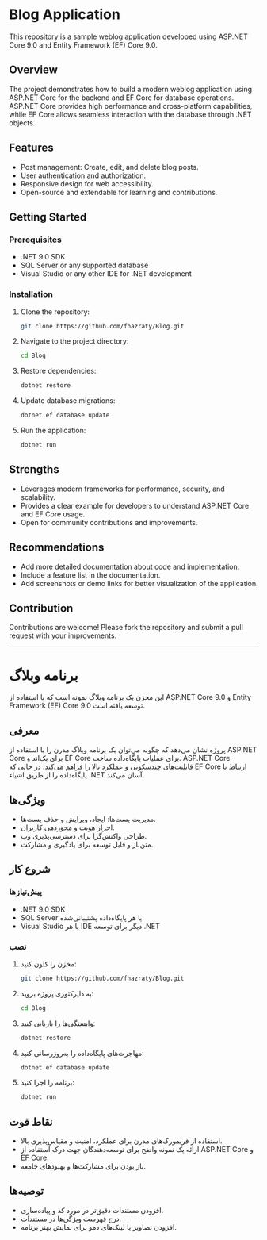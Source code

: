
# Blog Application

This repository is a sample weblog application developed using ASP.NET Core 9.0 and Entity Framework (EF) Core 9.0.

## Overview

The project demonstrates how to build a modern weblog application using ASP.NET Core for the backend and EF Core for database operations. ASP.NET Core provides high performance and cross-platform capabilities, while EF Core allows seamless interaction with the database through .NET objects.

## Features

- Post management: Create, edit, and delete blog posts.
- User authentication and authorization.
- Responsive design for web accessibility.
- Open-source and extendable for learning and contributions.

## Getting Started

### Prerequisites

- .NET 9.0 SDK
- SQL Server or any supported database
- Visual Studio or any other IDE for .NET development

### Installation

1. Clone the repository:
   ```bash
   git clone https://github.com/fhazraty/Blog.git
   ```
2. Navigate to the project directory:
   ```bash
   cd Blog
   ```
3. Restore dependencies:
   ```bash
   dotnet restore
   ```
4. Update database migrations:
   ```bash
   dotnet ef database update
   ```
5. Run the application:
   ```bash
   dotnet run
   ```

## Strengths

- Leverages modern frameworks for performance, security, and scalability.
- Provides a clear example for developers to understand ASP.NET Core and EF Core usage.
- Open for community contributions and improvements.

## Recommendations

- Add more detailed documentation about code and implementation.
- Include a feature list in the documentation.
- Add screenshots or demo links for better visualization of the application.

## Contribution

Contributions are welcome! Please fork the repository and submit a pull request with your improvements.

---

# برنامه وبلاگ

این مخزن یک برنامه وبلاگ نمونه است که با استفاده از ASP.NET Core 9.0 و Entity Framework (EF) Core 9.0 توسعه یافته است.

## معرفی

پروژه نشان می‌دهد که چگونه می‌توان یک برنامه وبلاگ مدرن را با استفاده از ASP.NET Core برای بک‌اند و EF Core برای عملیات پایگاه‌داده ساخت. ASP.NET Core قابلیت‌های چندسکویی و عملکرد بالا را فراهم می‌کند، در حالی که EF Core ارتباط با پایگاه‌داده را از طریق اشیاء .NET آسان می‌کند.

## ویژگی‌ها

- مدیریت پست‌ها: ایجاد، ویرایش و حذف پست‌ها.
- احراز هویت و مجوزدهی کاربران.
- طراحی واکنش‌گرا برای دسترسی‌پذیری وب.
- متن‌باز و قابل توسعه برای یادگیری و مشارکت.

## شروع کار

### پیش‌نیازها

- .NET 9.0 SDK
- SQL Server یا هر پایگاه‌داده پشتیبانی‌شده
- Visual Studio یا هر IDE دیگر برای توسعه .NET

### نصب

1. مخزن را کلون کنید:
   ```bash
   git clone https://github.com/fhazraty/Blog.git
   ```
2. به دایرکتوری پروژه بروید:
   ```bash
   cd Blog
   ```
3. وابستگی‌ها را بازیابی کنید:
   ```bash
   dotnet restore
   ```
4. مهاجرت‌های پایگاه‌داده را به‌روزرسانی کنید:
   ```bash
   dotnet ef database update
   ```
5. برنامه را اجرا کنید:
   ```bash
   dotnet run
   ```

## نقاط قوت

- استفاده از فریمورک‌های مدرن برای عملکرد، امنیت و مقیاس‌پذیری بالا.
- ارائه یک نمونه واضح برای توسعه‌دهندگان جهت درک استفاده از ASP.NET Core و EF Core.
- باز بودن برای مشارکت‌ها و بهبودهای جامعه.

## توصیه‌ها

- افزودن مستندات دقیق‌تر در مورد کد و پیاده‌سازی.
- درج فهرست ویژگی‌ها در مستندات.
- افزودن تصاویر یا لینک‌های دمو برای نمایش بهتر برنامه.
